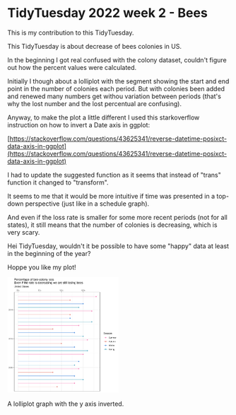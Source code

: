 
# TidyTuesday 2022 week 2 - Bees

<!-- badges: start -->
<!-- badges: end -->

This is my contribution to this TidyTuesday.

This TidyTuesday is about decrease of bees colonies in US.

In the beginning I got real confused with the colony dataset, couldn't figure out how the percent values were calculated.

Initially I though about a lolliplot with the segment showing the start and end point in the number of colonies each period. But with colonies been added and renewed many numbers get withou variation between periods (that's why the lost number and the lost percentual are confusing).

Anyway, to make the plot a little different I used this starkoverflow instruction on how to invert a Date axis in ggplot:

[https://stackoverflow.com/questions/43625341/reverse-datetime-posixct-data-axis-in-ggplot](https://stackoverflow.com/questions/43625341/reverse-datetime-posixct-data-axis-in-ggplot)

I had to update the suggested function as it seems that instead of "trans" function it changed to "transform".

It seems to me that it would be more intuitive if time was presented in a top-down perspective (just like in a schedule graph).

And even if the loss rate is smaller for some more recent periods (not for all states), it still means that the number of colonies is decreasing, which is very scary.

Hei TidyTuesday, wouldn't it be possible to have some "happy" data at least in the beginning of the year?

Hoppe you like my plot!

<img src="./bee_colony_loss.png" width=50% height=50%>

A lolliplot graph with the y axis inverted.
